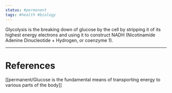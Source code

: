 ```yaml
---
status: #permanent
tags: #health #biology
---
```


Glycolysis is the breaking down of glucose by the cell by stripping it of its highest energy electrons and using it to construct NADH (Nicotinamide Adenine Dinucleotide + Hydrogen, or coenzyme 1).

---
# References

[[permanent/Glucose is the fundamental means of transporting energy to various parts of the body]]